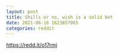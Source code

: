 ```yaml
--- 
layout: post 
title: Shills or no, wish is a solid bet 
date: 2021-06-16 1623857965 
categories: reddit 
--- 
```

https://redd.it/o17rmj